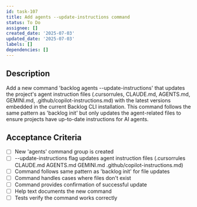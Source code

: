 ```yaml
---
id: task-107
title: Add agents --update-instructions command
status: To Do
assignee: []
created_date: '2025-07-03'
updated_date: '2025-07-03'
labels: []
dependencies: []
---
```


## Description

Add a new command 'backlog agents --update-instructions' that updates the project's agent instruction files (.cursorrules, CLAUDE.md, AGENTS.md, GEMINI.md, .github/copilot-instructions.md) with the latest versions embedded in the current Backlog CLI installation. This command follows the same pattern as 'backlog init' but only updates the agent-related files to ensure projects have up-to-date instructions for AI agents.

## Acceptance Criteria

- [ ] New 'agents' command group is created
- [ ] --update-instructions flag updates agent instruction files (.cursorrules CLAUDE.md AGENTS.md GEMINI.md .github/copilot-instructions.md)
- [ ] Command follows same pattern as 'backlog init' for file updates
- [ ] Command handles cases where files don't exist
- [ ] Command provides confirmation of successful update
- [ ] Help text documents the new command
- [ ] Tests verify the command works correctly
